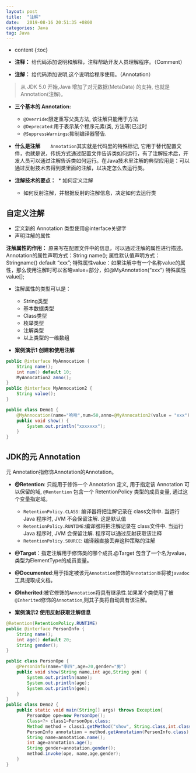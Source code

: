 ```yaml
---
layout: post
title:  "注解"
date:   2019-08-16 20:51:35 +0800
categories: Java
tag: Java
---
```


* content
{:toc}

* **注释：** 给代码添加说明和解释，注释帮助开发人员理解程序。（Comment）
* **注解：** 给代码添加说明,这个说明给程序使用。（Annotation）

> 从 JDK 5.0 开始,Java 增加了对元数据(MetaData) 的支持, 也就是Annotation(注解)。

* **三个基本的 Annotation:**
  * `@Override`:限定重写父类方法, 该注解只能用于方法
  * `@Deprecated`:用于表示某个程序元素(类, 方法等)已过时
  * `@SuppressWarnings`:抑制编译器警告.

* **什么是注解**
​&emsp;&emsp;`Annotation`其实就是代码里的特殊标记, 它用于替代配置文件，也就是说，传统方式通过配置文件告诉类如何运行，有了注解技术后，开发人员可以通过注解告诉类如何运行。在Java技术里注解的典型应用是：可以通过反射技术去得到类里面的注解，以决定怎么去运行类。

* **注解技术的要点：**
​  * 如何定义注解
  * 如何反射注解，并根据反射的注解信息，决定如何去运行类

## 自定义注解

* 定义新的 Annotation 类型使用@interface关键字
* 声明注解的属性

**注解属性的作用：** 原来写在配置文件中的信息，可以通过注解的属性进行描述。
Annotation的属性声明方式：String name();
属性默认值声明方式：Stringname() default “xxx”;
特殊属性value：如果注解中有一个名称value的属性，那么使用注解时可以省略value=部分，如@MyAnnotation(“xxx")
特殊属性value[];

* 注解属性的类型可以是：
  * String类型
  * 基本数据类型
  * Class类型
  * 枚举类型
  * 注解类型
  * 以上类型的一维数组

* **案例演示1 创建和使用注解**

```java
public @interface MyAnnocation {
    String name();
    int num() default 10;
    MyAnnocation2 anno();
}
public @interface MyAnnocation2 {
    String value();
}

public class Demo1 {
    @MyAnnocation(name="哈哈",num=50,anno=@MyAnnocation2(value = "xxx"))
    public void show() {
        System.out.println("xxxxxxx");
    }
}
```

## JDK的元 Annotation

元 Annotation指修饰Annotation的Annotation。

* **@Retention**: 只能用于修饰一个 Annotation 定义, 用于指定该 Annotation 可以保留的域, `@Rentention` 包含一个 RetentionPolicy 类型的成员变量, 通过这个变量指定域。
  * `RetentionPolicy.CLASS`: 编译器将把注解记录在 class文件中. 当运行 Java 程序时, JVM 不会保留注解. 这是默认值
  * `RetentionPolicy.RUNTIME`:编译器将把注解记录在 class文件中. 当运行 Java 程序时, JVM 会保留注解. 程序可以通过反射获取该注释
  * `RetentionPolicy.SOURCE`: 编译器直接丢弃这种策略的注解

* **@Target**：指定注解用于修饰类的哪个成员.@Target 包含了一个名为value，类型为ElementType的成员变量。
* **@Documented**:用于指定被该元`Annotation`修饰的`Annotation类`将被`javadoc`工具提取成文档。
* **@Inherited**:被它修饰的`Annotation`将具有继承性.如果某个类使用了被`@Inherited`修饰的`Annotation`,则其子类将自动具有该注解。

* **案例演示2 使用反射获取注解信息**

```java
@Retention(RetentionPolicy.RUNTIME)
public @interface PersonInfo {
    String name();
    int age() default 20;
    String gender();
}

public class PersonOpe {
    @PersonInfo(name="李四",age=20,gender="男")
    public void show(String name,int age,String gen) {
        System.out.println(name);
        System.out.println(age);
        System.out.println(gen);
    }
}
public class Demo2 {
    public static void main(String[] args) throws Exception{
        PersonOpe ope=new PersonOpe();
        Class<?> class1=PersonOpe.class;
        Method method = class1.getMethod("show", String.class,int.class,String.class);
        PersonInfo annotation = method.getAnnotation(PersonInfo.class);
        String name=annotation.name();
        int age=annotation.age();
        String gender=annotation.gender();
        method.invoke(ope, name,age,gender);
    }
}
```
